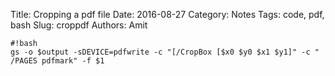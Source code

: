 Title: Cropping a pdf file
Date: 2016-08-27
Category: Notes
Tags: code, pdf, bash
Slug: croppdf
Authors: Amit

    #!bash
    gs -o $output -sDEVICE=pdfwrite -c "[/CropBox [$x0 $y0 $x1 $y1]" -c " /PAGES pdfmark" -f $1
    

